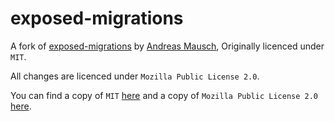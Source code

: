 # exposed-migrations
A fork of [exposed-migrations](https://gitlab.com/andreas-mausch/exposed-migrations) 
by [Andreas Mausch](https://gitlab.com/andreas-mausch), Originally licenced under `MIT`.

All changes are licenced under `Mozilla Public License 2.0`.

You can find a copy of `MIT` [here](./LICENSE_MIT) 
and a copy of `Mozilla Public License 2.0` [here](./LICENSE_MPL).
 